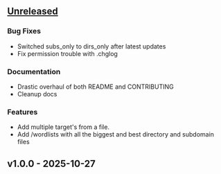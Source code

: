 <a name="unreleased"></a>
## [Unreleased]

### Bug Fixes
- Switched subs_only to dirs_only after latest updates
- Fix permission trouble with .chglog

### Documentation
- Drastic overhaul of both README and CONTRIBUTING
- Cleanup docs

### Features
- Add multiple target's from a file.
- Add /wordlists with all the biggest and best directory and subdomain files


<a name="v1.0.0"></a>
## v1.0.0 - 2025-10-27

[Unreleased]: https://github.com/Schousboe/PyBuster/compare/v1.0.0...HEAD
